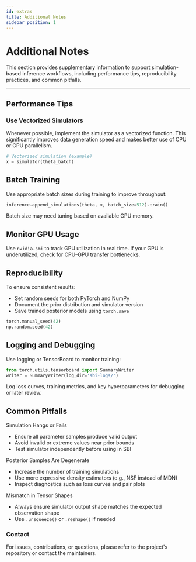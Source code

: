 ```yaml
---
id: extras
title: Additional Notes
sidebar_position: 1
---
```


# Additional Notes

This section provides supplementary information to support simulation-based inference workflows, including performance tips, reproducibility practices, and common pitfalls.

---

## Performance Tips

### Use Vectorized Simulators

Whenever possible, implement the simulator as a vectorized function. This significantly improves data generation speed and makes better use of CPU or GPU parallelism.

```python
# Vectorized simulation (example)
x = simulator(theta_batch)
```

## Batch Training

Use appropriate batch sizes during training to improve throughput:

```python
inference.append_simulations(theta, x, batch_size=512).train()
```

Batch size may need tuning based on available GPU memory.

## Monitor GPU Usage

Use ```nvidia-smi``` to track GPU utilization in real time. If your GPU is underutilized, check for CPU–GPU transfer bottlenecks.

## Reproducibility

To ensure consistent results:
* Set random seeds for both PyTorch and NumPy
* Document the prior distribution and simulator version
* Save trained posterior models using ```torch.save```

```python
torch.manual_seed(42)
np.random.seed(42)
```

## Logging and Debugging

Use logging or TensorBoard to monitor training:

```python
from torch.utils.tensorboard import SummaryWriter
writer = SummaryWriter(log_dir='sbi-logs/')
```

Log loss curves, training metrics, and key hyperparameters for debugging or later review.

## Common Pitfalls

Simulation Hangs or Fails
* Ensure all parameter samples produce valid output
* Avoid invalid or extreme values near prior bounds
* Test simulator independently before using in SBI

Posterior Samples Are Degenerate
* Increase the number of training simulations
* Use more expressive density estimators (e.g., NSF instead of MDN)
* Inspect diagnostics such as loss curves and pair plots

Mismatch in Tensor Shapes
* Always ensure simulator output shape matches the expected observation shape
* Use ```.unsqueeze()``` or ```.reshape()``` if needed

###  Contact

For issues, contributions, or questions, please refer to the project's repository or contact the maintainers.
